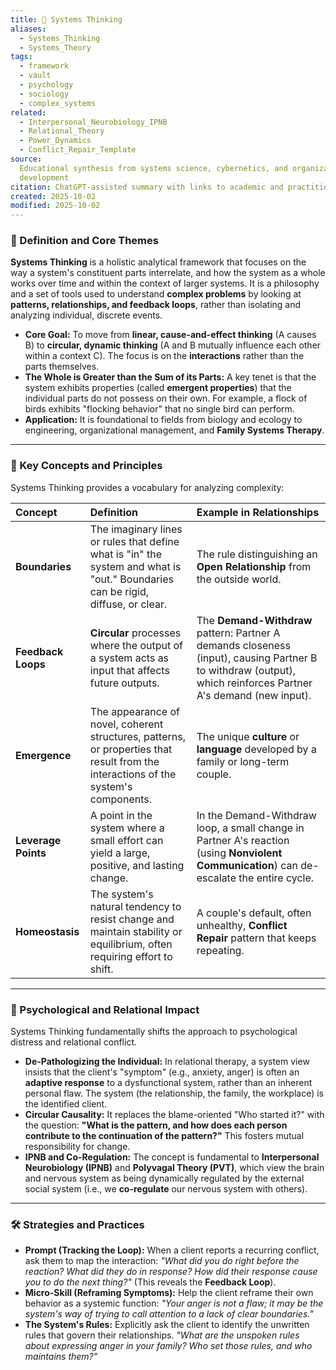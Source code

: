 ```yaml
---
title: 🔄 Systems Thinking
aliases:
  - Systems_Thinking
  - Systems_Theory
tags:
  - framework
  - vault
  - psychology
  - sociology
  - complex_systems
related:
  - Interpersonal_Neurobiology_IPNB
  - Relational_Theory
  - Power_Dynamics
  - Conflict_Repair_Template
source:
  Educational synthesis from systems science, cybernetics, and organizational
  development
citation: ChatGPT-assisted summary with links to academic and practitioner materials
created: 2025-10-02
modified: 2025-10-02
---
```


<!-- @format -->

### 🧩 Definition and Core Themes

**Systems Thinking** is a holistic analytical framework that focuses on the way a
system's constituent parts interrelate, and how the system as a whole works over time
and within the context of larger systems. It is a philosophy and a set of tools used to
understand **complex problems** by looking at **patterns, relationships, and feedback
loops**, rather than isolating and analyzing individual, discrete events.

- **Core Goal:** To move from **linear, cause-and-effect thinking** (A causes B) to
  **circular, dynamic thinking** (A and B mutually influence each other within a context
  C). The focus is on the **interactions** rather than the parts themselves.
- **The Whole is Greater than the Sum of its Parts:** A key tenet is that the system
  exhibits properties (called **emergent properties**) that the individual parts do not
  possess on their own. For example, a flock of birds exhibits "flocking behavior" that
  no single bird can perform.
- **Application:** It is foundational to fields from biology and ecology to engineering,
  organizational management, and **Family Systems Therapy**.

---

### 🌿 Key Concepts and Principles

Systems Thinking provides a vocabulary for analyzing complexity:

| Concept             | Definition                                                                                                                          | Example in Relationships                                                                                                                                       |
| :------------------ | :---------------------------------------------------------------------------------------------------------------------------------- | :------------------------------------------------------------------------------------------------------------------------------------------------------------- |
| **Boundaries**      | The imaginary lines or rules that define what is "in" the system and what is "out." Boundaries can be rigid, diffuse, or clear.     | The rule distinguishing an **Open Relationship** from the outside world.                                                                                       |
| **Feedback Loops**  | **Circular** processes where the output of a system acts as input that affects future outputs.                                      | The **Demand-Withdraw** pattern: Partner A demands closeness (input), causing Partner B to withdraw (output), which reinforces Partner A's demand (new input). |
| **Emergence**       | The appearance of novel, coherent structures, patterns, or properties that result from the interactions of the system's components. | The unique **culture** or **language** developed by a family or long-term couple.                                                                              |
| **Leverage Points** | A point in the system where a small effort can yield a large, positive, and lasting change.                                         | In the Demand-Withdraw loop, a small change in Partner A's reaction (using **Nonviolent Communication**) can de-escalate the entire cycle.                     |
| **Homeostasis**     | The system's natural tendency to resist change and maintain stability or equilibrium, often requiring effort to shift.              | A couple's default, often unhealthy, **Conflict Repair** pattern that keeps repeating.                                                                         |

---

### 🧠 Psychological and Relational Impact

Systems Thinking fundamentally shifts the approach to psychological distress and
relational conflict.

- **De-Pathologizing the Individual:** In relational therapy, a system view insists that
  the client's "symptom" (e.g., anxiety, anger) is often an **adaptive response** to a
  dysfunctional system, rather than an inherent personal flaw. The system (the
  relationship, the family, the workplace) is the identified client.
- **Circular Causality:** It replaces the blame-oriented "Who started it?" with the
  question: **"What is the pattern, and how does each person contribute to the
  continuation of the pattern?"** This fosters mutual responsibility for change.
- **IPNB and Co-Regulation:** The concept is fundamental to **Interpersonal Neurobiology
  (IPNB)** and **Polyvagal Theory (PVT)**, which view the brain and nervous system as
  being dynamically regulated by the external social system (i.e., we **co-regulate**
  our nervous system with others).

---

### 🛠️ Strategies and Practices

- **Prompt (Tracking the Loop):** When a client reports a recurring conflict, ask them
  to map the interaction: _"What did you do right before the reaction? What did they do
  in response? How did their response cause you to do the next thing?"_ (This reveals
  the **Feedback Loop**).
- **Micro-Skill (Reframing Symptoms):** Help the client reframe their own behavior as a
  systemic function: _"Your anger is not a flaw; it may be the system's way of trying to
  call attention to a lack of clear boundaries."_
- **The System's Rules:** Explicitly ask the client to identify the unwritten rules that
  govern their relationships. _"What are the unspoken rules about expressing anger in
  your family? Who set those rules, and who maintains them?"_
